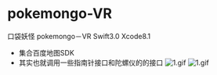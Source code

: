 # pokemongo-VR
口袋妖怪 pokemongo－VR Swift3.0  Xcode8.1

- 集合百度地图SDK
- 其实也就调用一些指南针接口和陀螺仪的的接口
![1.gif](https://dn-dljeneju.qbox.me/f0b1b300565235b2c141.gif)
![1.gif](https://dn-dljeneju.qbox.me/1d3d83f0bc52453db179.gif)




